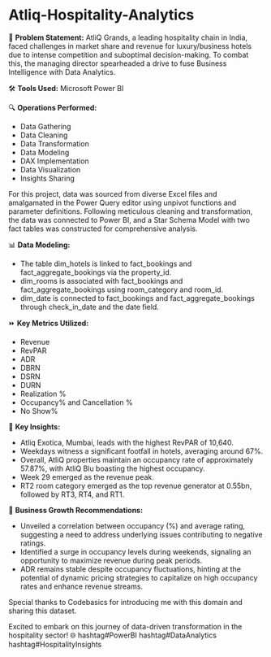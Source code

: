 # Atliq-Hospitality-Analytics

🏨 **Problem Statement:**
AtliQ Grands, a leading hospitality chain in India, faced challenges in market share and revenue for luxury/business hotels due to intense competition and suboptimal decision-making. To combat this, the managing director spearheaded a drive to fuse Business Intelligence with Data Analytics.

🛠 **Tools Used:**
Microsoft Power BI

🔍 **Operations Performed:**
- Data Gathering
- Data Cleaning
- Data Transformation
- Data Modeling
- DAX Implementation
- Data Visualization
- Insights Sharing

For this project, data was sourced from diverse Excel files and amalgamated in the Power Query editor using unpivot functions and parameter definitions. Following meticulous cleaning and transformation, the data was connected to Power BI, and a Star Schema Model with two fact tables was constructed for comprehensive analysis.

📊 **Data Modeling:**
- The table dim_hotels is linked to fact_bookings and fact_aggregate_bookings via the property_id.
- dim_rooms is associated with fact_bookings and fact_aggregate_bookings using room_category and room_id.
- dim_date is connected to fact_bookings and fact_aggregate_bookings through check_in_date and the date field.

⏩ **Key Metrics Utilized:**
- Revenue
- RevPAR
- ADR
- DBRN
- DSRN
- DURN
- Realization %
- Occupancy% and Cancellation %
- No Show%

🔑 **Key Insights:**
- Atliq Exotica, Mumbai, leads with the highest RevPAR of 10,640.
- Weekdays witness a significant footfall in hotels, averaging around 67%.
- Overall, AtliQ properties maintain an occupancy rate of approximately 57.87%, with AtliQ Blu boasting the highest occupancy.
- Week 29 emerged as the revenue peak.
- RT2 room category emerged as the top revenue generator at 0.55bn, followed by RT3, RT4, and RT1.

🚀 **Business Growth Recommendations:**
- Unveiled a correlation between occupancy (%) and average rating, suggesting a need to address underlying issues contributing to negative ratings.
- Identified a surge in occupancy levels during weekends, signaling an opportunity to maximize revenue during peak periods.
- ADR remains stable despite occupancy fluctuations, hinting at the potential of dynamic pricing strategies to capitalize on high occupancy rates and enhance revenue streams.

Special thanks to Codebasics for introducing me with this domain and sharing this dataset.

Excited to embark on this journey of data-driven transformation in the hospitality sector! 🌐 hashtag#PowerBI hashtag#DataAnalytics hashtag#HospitalityInsights
